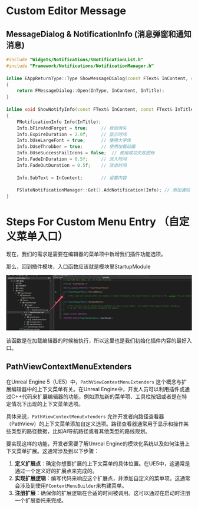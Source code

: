 # Custom Editor Message

## MessageDialog & NotificationInfo (消息弹窗和通知消息)

```c++
#include "Widgets/Notifications/SNotificationList.h"
#include "Framework/Notifications/NotificationManager.h"

inline EAppReturnType::Type ShowMessageDialog(const FText& InContent, const FText& InTitle, EAppMsgType::Type InType)
{
	return FMessageDialog::Open(InType, InContent, InTitle);
}

inline void ShowNotifyInfo(const FText& InContent, const FText& InTitle)
{
	FNotificationInfo Info(InTitle);
	Info.bFireAndForget = true;		// 自动消失
	Info.ExpireDuration = 2.0f;		// 显示时间
	Info.bUseLargeFont = true;		// 使用大字体
	Info.bUseThrobber = true;		// 使用加载动画
	Info.bUseSuccessFailIcons = false;	// 使用成功失败图标
	Info.FadeInDuration = 0.5f;		// 淡入时间
	Info.FadeOutDuration = 0.5f;	// 淡出时间

	Info.SubText = InContent;		// 设置内容

	FSlateNotificationManager::Get().AddNotification(Info);	// 添加通知
}
```





# Steps For Custom Menu Entry （自定义菜单入口）

现在，我们的需求是需要在编辑器的菜单项中新增我们插件功能选项。

那么，回到插件模块，入口函数应该就是模块里StartupModule

![image-20240827141742137](.\img\image-20240827141742137.png)

该函数是在加载编辑器的时候被执行，所以这里也是我们初始化插件内容的最好入口。



## PathViewContextMenuExtenders


在Unreal Engine 5（UE5）中，`PathViewContextMenuExtenders` 这个概念与扩展编辑器中的上下文菜单有关。在Unreal Engine中，开发人员可以利用插件或通过C++代码来扩展编辑器的功能，例如添加新的菜单项、工具栏按钮或者是在特定情况下出现的上下文菜单选项。

具体来说，`PathViewContextMenuExtenders` 允许开发者向路径查看器（PathView）的上下文菜单添加自定义选项。路径查看器通常用于显示和操作某些类型的路径数据，比如AI导航路径或者其他类型的路线规划。

要实现这样的功能，开发者需要了解Unreal Engine的模块化系统以及如何注册上下文菜单扩展。这通常涉及到以下步骤：

1. **定义扩展点**：确定你想要扩展的上下文菜单的具体位置。在UE5中，这通常是通过一个定义好的扩展点来完成的。
2. **实现扩展逻辑**：编写代码来响应这个扩展点，并添加自定义的菜单项。这通常会涉及到使用`FContextMenuBuilder`来构建菜单。
3. **注册扩展**：确保你的扩展逻辑在合适的时间被调用。这可以通过在启动时注册一个扩展委托来完成。

